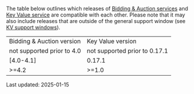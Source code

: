 The table below outlines which releases of [Bidding & Auction services](https://github.com/privacysandbox/protected-auction-services-docs/blob/main/bidding_auction_services_api.md) and  [Key Value service](https://github.com/privacysandbox/protected-auction-key-value-service/tree/main) are compatible with each other. Please note that it may also include releases that are outside of the general support window (see [KV support windows](https://github.com/WICG/protected-auction-services-discussion/issues/66)). 

<table>
  <tr>
   <td>Bidding & Auction version
   </td>
   <td>Key Value version
   </td>
  </tr>
  <tr>
   <td> not supported prior to 4.0
   </td>
   <td> not supported prior to 0.17.1
   </td>
  </tr>
  <tr>
   <td>[4.0-4.1]
   </td>
   <td>0.17.1
   </td>
  </tr>
  <tr>
   <td>>=4.2
   </td>
   <td>>=1.0
   </td>
  </tr>
</table>

Last updated: 2025-01-15
